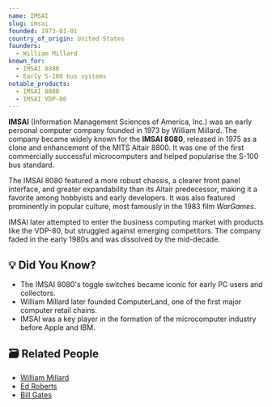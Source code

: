 ```yaml
---
name: IMSAI
slug: imsai
founded: 1973-01-01
country_of_origin: United States
founders:
  - William Millard
known_for:
  - IMSAI 8080
  - Early S-100 bus systems
notable_products:
  - IMSAI 8080
  - IMSAI VDP-80
---
```


**IMSAI** (Information Management Sciences of America, Inc.) was an early personal computer company founded in 1973 by William Millard. The company became widely known for the **IMSAI 8080**, released in 1975 as a clone and enhancement of the MITS Altair 8800. It was one of the first commercially successful microcomputers and helped popularise the S-100 bus standard.

The IMSAI 8080 featured a more robust chassis, a clearer front panel interface, and greater expandability than its Altair predecessor, making it a favorite among hobbyists and early developers. It was also featured prominently in popular culture, most famously in the 1983 film *WarGames*.

IMSAI later attempted to enter the business computing market with products like the VDP-80, but struggled against emerging competitors. The company faded in the early 1980s and was dissolved by the mid-decade.

## 💡 Did You Know?

- The IMSAI 8080's toggle switches became iconic for early PC users and collectors.
- William Millard later founded ComputerLand, one of the first major computer retail chains.
- IMSAI was a key player in the formation of the microcomputer industry before Apple and IBM.

## 🗃 Related People

- [William Millard](../people/william-millard)
- [Ed Roberts](../people/ed-roberts)
- [Bill Gates](../people/bill-gates)
